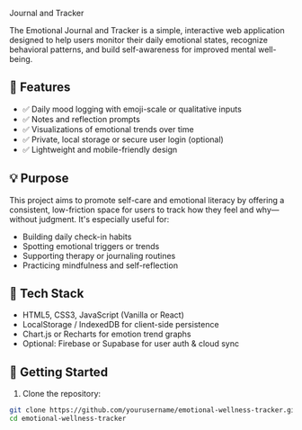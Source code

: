 Journal and Tracker

The Emotional Journal and Tracker is a simple, interactive web application designed to help users monitor their daily emotional states, recognize behavioral patterns, and build self-awareness for improved mental well-being.

## 🌟 Features

- ✅ Daily mood logging with emoji-scale or qualitative inputs
- ✅ Notes and reflection prompts
- ✅ Visualizations of emotional trends over time
- ✅ Private, local storage or secure user login (optional)
- ✅ Lightweight and mobile-friendly design

## 💡 Purpose

This project aims to promote self-care and emotional literacy by offering a consistent, low-friction space for users to track how they feel and why—without judgment. It's especially useful for:

- Building daily check-in habits
- Spotting emotional triggers or trends
- Supporting therapy or journaling routines
- Practicing mindfulness and self-reflection

## 🔧 Tech Stack

- HTML5, CSS3, JavaScript (Vanilla or React)
- LocalStorage / IndexedDB for client-side persistence
- Chart.js or Recharts for emotion trend graphs
- Optional: Firebase or Supabase for user auth & cloud sync

## 🚀 Getting Started

1. Clone the repository:

```bash
git clone https://github.com/yourusername/emotional-wellness-tracker.git
cd emotional-wellness-tracker
